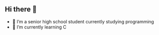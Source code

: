 ## Hi there 👋

- 🔭 I’m a senior high school student currently studying programming
- 🌱 I’m currently learning C
